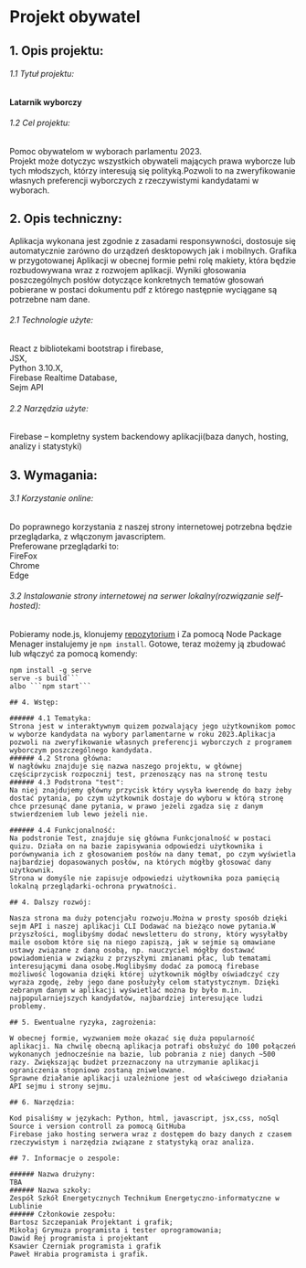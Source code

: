 # Projekt obywatel

## 1. Opis projektu:

###### 1.1 Tytuł projektu:
**Latarnik wyborczy**
###### 1.2 Cel projektu:
Pomoc obywatelom w wyborach parlamentu 2023.  
Projekt może dotyczyc wszystkich obywateli mających prawa wyborcze lub tych młodszych, którzy interesują się polityką.Pozwoli to na zweryfikowanie własnych preferencji wyborczych z rzeczywistymi kandydatami w wyborach.

## 2. Opis techniczny:

Aplikacja wykonana jest zgodnie z zasadami responsywności, dostosuje się automatycznie zarówno do urządzeń desktopowych jak i mobilnych.  Grafika w przygotowanej Aplikacji w obecnej formie pełni rolę makiety, która będzie rozbudowywana wraz z rozwojem aplikacji.  Wyniki głosowania poszczególnych posłów dotyczące konkretnych tematów głosowań pobierane w postaci dokumentu pdf z którego następnie wyciągane są potrzebne nam dane.
###### 2.1 Technologie użyte:
React z bibliotekami bootstrap i firebase,  
JSX,  
Python 3.10.X,  
Firebase Realtime Database,  
Sejm API  
######  2.2 Narzędzia użyte:
Firebase – kompletny system backendowy aplikacji(baza danych, hosting, analizy i statystyki)  
## 3. Wymagania:
###### 3.1 Korzystanie online:
Do poprawnego korzystania z naszej strony internetowej potrzebna będzie przeglądarka, z włączonym javascriptem.  
Preferowane przeglądarki to:  
FireFox  
Chrome  
Edge  
###### 3.2 Instalowanie strony internetowej na serwer lokalny(rozwiązanie self-hosted):
Pobieramy node.js, klonujemy [repozytorium](https://github.com/Pawlikss/projekt-latarnik) i Za pomocą Node Package Menager instalujemy je ```npm install```.  Gotowe, teraz możemy ją zbudować lub włączyć za pomocą komendy:  
```npm run build  
npm install -g serve  
serve -s build```  
albo ```npm start```  

## 4. Wstęp:

###### 4.1 Tematyka:
Strona jest w interaktywnym quizem pozwalający jego użytkownikom pomoc w wyborze kandydata na wybory parlamentarne w roku 2023.Aplikacja pozwoli na zweryfikowanie własnych preferencji wyborczych z programem wyborczym poszczególnego kandydata.
###### 4.2 Strona główna:
W nagłówku znajduje się nazwa naszego projektu, w głównej częściprzycisk rozpocznij test, przenoszący nas na stronę testu
###### 4.3 Podstrona "test":
Na niej znajdujemy główny przycisk który wysyła kwerendę do bazy żeby dostać pytania, po czym użytkownik dostaje do wyboru w którą stronę chce przesunąć dane pytania, w prawo jeżeli zgadza się z danym stwierdzeniem lub lewo jeżeli nie.

###### 4.4 Funkcjonalność:
Na podstronie Test, znajduje się główna Funkcjonalność w postaci quizu. Działa on na bazie zapisywania odpowiedzi użytkownika i porównywania ich z głosowaniem posłów na dany temat, po czym wyświetla najbardziej dopasowanych posłów, na których mógłby głosować dany użytkownik. 
Strona w domyśle nie zapisuje odpowiedzi użytkownika poza pamięcią lokalną przeglądarki-ochrona prywatności.

## 4. Dalszy rozwój:

Nasza strona ma duży potencjału rozwoju.Można w prosty sposób dzięki sejm API i naszej aplikacji CLI Dodawać na bieżąco nowe pytania.W przyszłości, moglibyśmy dodać newsletteru do strony, który wysyłałby maile osobom które się na niego zapiszą, jak w sejmie są omawiane ustawy związane z daną osobą, np. nauczyciel mógłby dostawać powiadomienia w związku z przyszłymi zmianami płac, lub tematami interesującymi dana osobę.Moglibyśmy dodać za pomocą firebase możliwość logowania dzięki której użytkownik mógłby oświadczyć czy wyraża zgodę, żeby jego dane posłużyły celom statystycznym. Dzięki zebranym danym w aplikacji wyświetlać można by było m.in. najpopularniejszych kandydatów, najbardziej interesujące ludzi problemy.

## 5. Ewentualne ryzyka, zagrożenia:

W obecnej formie, wyzwaniem może okazać się duża popularność aplikacji. Na chwilę obecną aplikacja potrafi obsłużyć do 100 połączeń wykonanych jednocześnie na bazie, lub pobrania z niej danych ~500 razy. Zwiększając budżet przeznaczony na utrzymanie aplikacji ograniczenia stopniowo zostaną zniwelowane.
Sprawne działanie aplikacji uzależnione jest od właściwego działania API sejmu i strony sejmu.

## 6. Narzędzia:

Kod pisaliśmy w językach: Python, html, javascript, jsx,css, noSql
Source i version controll za pomocą GitHuba
Firebase jako hosting serwera wraz z dostępem do bazy danych z czasem rzeczywistym i narzędzia związane z statystyką oraz analiza.

## 7. Informacje o zespole:

###### Nazwa drużyny: 
TBA
###### Nazwa szkoły: 
Zespół Szkół Energetycznych Technikum Energetyczno-informatyczne w Lublinie
###### Członkowie zespołu:
Bartosz Szczepaniak Projektant i grafik;
Mikołaj Grymuza programista i tester oprogramowania;
Dawid Rej programista i projektant
Ksawier Czerniak programista i grafik
Paweł Hrabia programista i grafik.
